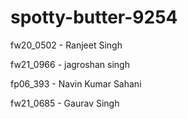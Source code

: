 # spotty-butter-9254

fw20_0502 - Ranjeet Singh

fw21_0966 - jagroshan singh

fp06_393 - Navin Kumar Sahani

fw21_0685 - Gaurav Singh